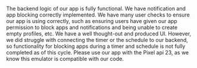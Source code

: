The backend logic of our app is fully functional. We have notification and app blocking correctly implemented. We have many user checks to ensure our app is using correctly, such as ensuring users have given our app permission to block apps and notifications and being unable to create empty profiles, etc. We have a well thought-out and produced UI. However, we did struggle with connecting the timer or the schedule to our backend, so functionality for blocking apps during a timer and schedule is not fully completed as of this cycle. Please use our app with the Pixel api 23, as we know this emulator is compatible with our code.
